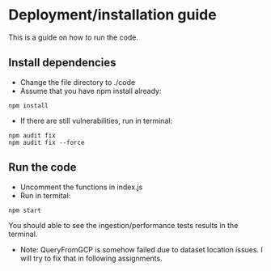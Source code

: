 # Deployment/installation guide

This is a guide on how to run the code.

## Install dependencies
* Change the file directory to ./code
* Assume that you have npm install already:
```
npm install
```
* If there are still vulnerabilities, run in terminal:
```
npm audit fix
npm audit fix --force
```

## Run the code
* Uncomment the functions in index.js
* Run in termital:
```
npm start
```
You should able to see the ingestion/performance tests results in the terminal.
* Note: QueryFromGCP is somehow failed due to dataset location issues. I will try to fix that in following assignments.